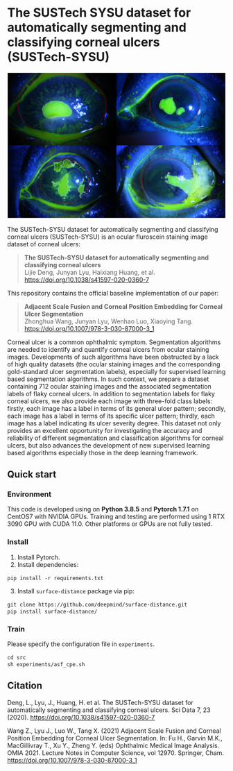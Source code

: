 # The SUSTech SYSU dataset for automatically segmenting and classifying corneal ulcers (SUSTech-SYSU)

![Samples](samples.png)

The SUSTech-SYSU dataset for automatically segmenting and classifying corneal ulcers (SUSTech-SYSU) is an ocular fluroscein staining image dataset of corneal ulcers:

> **The SUSTech-SYSU dataset for automatically segmenting and classifying corneal ulcers**<br>
> Lijie Deng, Junyan Lyu, Haixiang Huang, et al.<br>
> https://doi.org/10.1038/s41597-020-0360-7

This repository contains the official baseline implementation of our paper:

> **Adjacent Scale Fusion and Corneal Position Embedding for Corneal Ulcer Segmentation**<br>
> Zhonghua Wang, Junyan Lyu, Wenhao Luo, Xiaoying Tang.<br>
> https://doi.org/10.1007/978-3-030-87000-3_1

Corneal ulcer is a common ophthalmic symptom. Segmentation algorithms are needed to identify and quantify corneal ulcers from ocular staining images. Developments of such algorithms have been obstructed by a lack of high quality datasets (the ocular staining images and the corresponding gold-standard ulcer segmentation labels), especially for supervised learning based segmentation algorithms. In such context, we prepare a dataset containing 712 ocular staining images and the associated segmentation labels of flaky corneal ulcers. In addition to segmentation labels for flaky corneal ulcers, we also provide each image with three-fold class labels: firstly, each image has a label in terms of its general ulcer pattern; secondly, each image has a label in terms of its specific ulcer pattern; thirdly, each image has a label indicating its ulcer severity degree. This dataset not only provides an excellent opportunity for investigating the accuracy and reliability of different segmentation and classification algorithms for corneal ulcers, but also advances the development of new supervised learning based algorithms especially those in the deep learning framework.

## Quick start
### Environment
This code is developed using on **Python 3.8.5** and **Pytorch 1.7.1** on CentOS7 with NVIDIA GPUs. Training and testing are performed using 1 RTX 3090 GPU with CUDA 11.0. Other platforms or GPUs are not fully tested.

### Install
1. Install Pytorch.
2. Install dependencies:
```shell
pip install -r requirements.txt
```
3. Install `surface-distance` package via pip:
```shell
git clone https://github.com/deepmind/surface-distance.git
pip install surface-distance/
```

### Train
Please specify the configuration file in ```experiments```.
```shell
cd src
sh experiments/asf_cpe.sh
```

## Citation
Deng, L., Lyu, J., Huang, H. et al. The SUSTech-SYSU dataset for automatically segmenting and classifying corneal ulcers. Sci Data 7, 23 (2020). https://doi.org/10.1038/s41597-020-0360-7

Wang Z., Lyu J., Luo W., Tang X. (2021) Adjacent Scale Fusion and Corneal Position Embedding for Corneal Ulcer Segmentation. In: Fu H., Garvin M.K., MacGillivray T., Xu Y., Zheng Y. (eds) Ophthalmic Medical Image Analysis. OMIA 2021. Lecture Notes in Computer Science, vol 12970. Springer, Cham. https://doi.org/10.1007/978-3-030-87000-3_1
